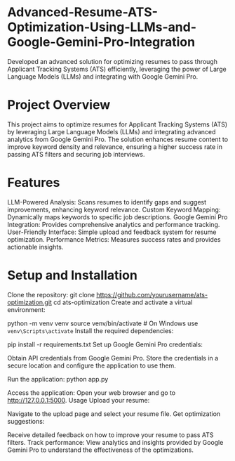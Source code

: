 # Advanced-Resume-ATS-Optimization-Using-LLMs-and-Google-Gemini-Pro-Integration
 Developed an advanced solution for optimizing resumes to pass through Applicant Tracking Systems (ATS) efficiently, leveraging the power of Large Language Models (LLMs) and integrating with Google Gemini Pro.
 
# Project Overview
This project aims to optimize resumes for Applicant Tracking Systems (ATS) by leveraging Large Language Models (LLMs) and integrating advanced analytics from Google Gemini Pro. The solution enhances resume content to improve keyword density and relevance, ensuring a higher success rate in passing ATS filters and securing job interviews.

# Features
LLM-Powered Analysis: Scans resumes to identify gaps and suggest improvements, enhancing keyword relevance.
Custom Keyword Mapping: Dynamically maps keywords to specific job descriptions.
Google Gemini Pro Integration: Provides comprehensive analytics and performance tracking.
User-Friendly Interface: Simple upload and feedback system for resume optimization.
Performance Metrics: Measures success rates and provides actionable insights.

# Setup and Installation

Clone the repository:
git clone https://github.com/yourusername/ats-optimization.git
cd ats-optimization
Create and activate a virtual environment:


python -m venv venv
source venv/bin/activate  # On Windows use `venv\Scripts\activate`
Install the required dependencies:


pip install -r requirements.txt
Set up Google Gemini Pro credentials:

Obtain API credentials from Google Gemini Pro.
Store the credentials in a secure location and configure the application to use them.

Run the application:
python app.py

Access the application:
Open your web browser and go to http://127.0.0.1:5000.
Usage
Upload your resume:

Navigate to the upload page and select your resume file.
Get optimization suggestions:

Receive detailed feedback on how to improve your resume to pass ATS filters.
Track performance:
View analytics and insights provided by Google Gemini Pro to understand the effectiveness of the optimizations.
